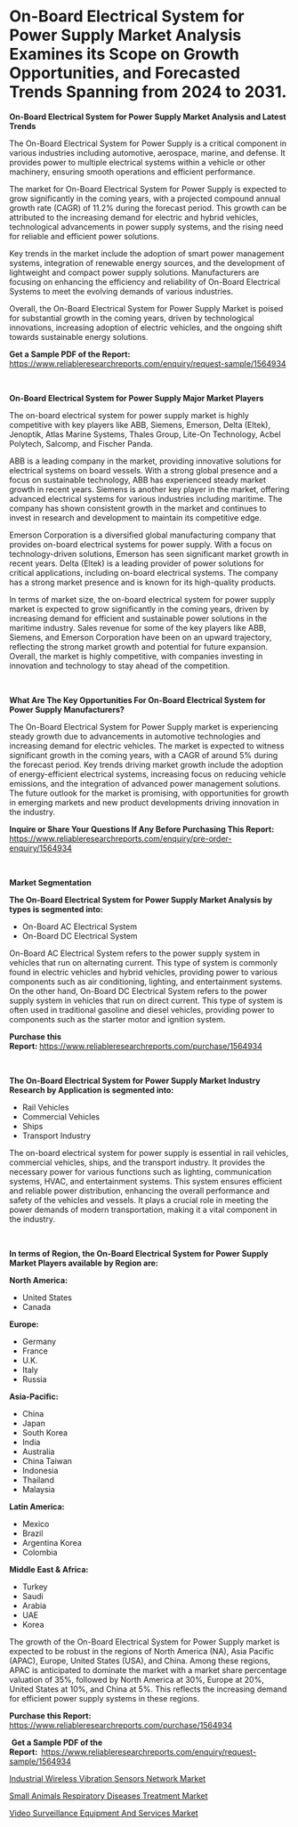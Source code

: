 <p><h1>On-Board Electrical System for Power Supply Market Analysis Examines its Scope on Growth Opportunities, and Forecasted Trends Spanning from 2024 to 2031.</h1></p><p><strong>On-Board Electrical System for Power Supply Market Analysis and Latest Trends</strong></p>
<p><p>The On-Board Electrical System for Power Supply is a critical component in various industries including automotive, aerospace, marine, and defense. It provides power to multiple electrical systems within a vehicle or other machinery, ensuring smooth operations and efficient performance.</p><p>The market for On-Board Electrical System for Power Supply is expected to grow significantly in the coming years, with a projected compound annual growth rate (CAGR) of 11.2% during the forecast period. This growth can be attributed to the increasing demand for electric and hybrid vehicles, technological advancements in power supply systems, and the rising need for reliable and efficient power solutions.</p><p>Key trends in the market include the adoption of smart power management systems, integration of renewable energy sources, and the development of lightweight and compact power supply solutions. Manufacturers are focusing on enhancing the efficiency and reliability of On-Board Electrical Systems to meet the evolving demands of various industries.</p><p>Overall, the On-Board Electrical System for Power Supply Market is poised for substantial growth in the coming years, driven by technological innovations, increasing adoption of electric vehicles, and the ongoing shift towards sustainable energy solutions.</p></p>
<p><strong>Get a Sample PDF of the Report:&nbsp;</strong> <a href="https://www.reliableresearchreports.com/enquiry/request-sample/1564934">https://www.reliableresearchreports.com/enquiry/request-sample/1564934</a></p>
<p>&nbsp;</p>
<p><strong>On-Board Electrical System for Power Supply Major Market Players</strong></p>
<p><p>The on-board electrical system for power supply market is highly competitive with key players like ABB, Siemens, Emerson, Delta (Eltek), Jenoptik, Atlas Marine Systems, Thales Group, Lite-On Technology, Acbel Polytech, Salcomp, and Fischer Panda. </p><p>ABB is a leading company in the market, providing innovative solutions for electrical systems on board vessels. With a strong global presence and a focus on sustainable technology, ABB has experienced steady market growth in recent years. Siemens is another key player in the market, offering advanced electrical systems for various industries including maritime. The company has shown consistent growth in the market and continues to invest in research and development to maintain its competitive edge.</p><p>Emerson Corporation is a diversified global manufacturing company that provides on-board electrical systems for power supply. With a focus on technology-driven solutions, Emerson has seen significant market growth in recent years. Delta (Eltek) is a leading provider of power solutions for critical applications, including on-board electrical systems. The company has a strong market presence and is known for its high-quality products.</p><p>In terms of market size, the on-board electrical system for power supply market is expected to grow significantly in the coming years, driven by increasing demand for efficient and sustainable power solutions in the maritime industry. Sales revenue for some of the key players like ABB, Siemens, and Emerson Corporation have been on an upward trajectory, reflecting the strong market growth and potential for future expansion. Overall, the market is highly competitive, with companies investing in innovation and technology to stay ahead of the competition.</p></p>
<p>&nbsp;</p>
<p><strong>What Are The Key Opportunities For On-Board Electrical System for Power Supply Manufacturers?</strong></p>
<p><p>The On-Board Electrical System for Power Supply market is experiencing steady growth due to advancements in automotive technologies and increasing demand for electric vehicles. The market is expected to witness significant growth in the coming years, with a CAGR of around 5% during the forecast period. Key trends driving market growth include the adoption of energy-efficient electrical systems, increasing focus on reducing vehicle emissions, and the integration of advanced power management solutions. The future outlook for the market is promising, with opportunities for growth in emerging markets and new product developments driving innovation in the industry.</p></p>
<p><strong>Inquire or Share Your Questions If Any Before Purchasing This Report:</strong> <a href="https://www.reliableresearchreports.com/enquiry/pre-order-enquiry/1564934">https://www.reliableresearchreports.com/enquiry/pre-order-enquiry/1564934</a></p>
<p>&nbsp;</p>
<p><strong>Market Segmentation</strong></p>
<p><strong>The On-Board Electrical System for Power Supply Market Analysis by types is segmented into:</strong></p>
<p><ul><li>On-Board AC Electrical System</li><li>On-Board DC Electrical System</li></ul></p>
<p><p>On-Board AC Electrical System refers to the power supply system in vehicles that run on alternating current. This type of system is commonly found in electric vehicles and hybrid vehicles, providing power to various components such as air conditioning, lighting, and entertainment systems. On the other hand, On-Board DC Electrical System refers to the power supply system in vehicles that run on direct current. This type of system is often used in traditional gasoline and diesel vehicles, providing power to components such as the starter motor and ignition system.</p></p>
<p><strong>Purchase this Report:&nbsp;</strong><a href="https://www.reliableresearchreports.com/purchase/1564934">https://www.reliableresearchreports.com/purchase/1564934</a></p>
<p>&nbsp;</p>
<p><strong>The On-Board Electrical System for Power Supply Market Industry Research by Application is segmented into:</strong></p>
<p><ul><li>Rail Vehicles</li><li>Commercial Vehicles</li><li>Ships</li><li>Transport Industry</li></ul></p>
<p><p>The on-board electrical system for power supply is essential in rail vehicles, commercial vehicles, ships, and the transport industry. It provides the necessary power for various functions such as lighting, communication systems, HVAC, and entertainment systems. This system ensures efficient and reliable power distribution, enhancing the overall performance and safety of the vehicles and vessels. It plays a crucial role in meeting the power demands of modern transportation, making it a vital component in the industry.</p></p>
<p>&nbsp;</p>
<p><strong>In terms of Region, the On-Board Electrical System for Power Supply Market Players available by Region are:</strong></p>
<p>
    <p> <strong> North America: </strong>
        <ul>
            <li>United States</li>
            <li>Canada</li>
        </ul>
        </p> 
    <p> <strong> Europe: </strong>
        <ul>
            <li>Germany</li>
            <li>France</li>
            <li>U.K.</li>
            <li>Italy</li>
            <li>Russia</li>
        </ul>
        </p> 
    <p> <strong> Asia-Pacific: </strong>
        <ul>
            <li>China</li>
            <li>Japan</li>
            <li>South Korea</li>
            <li>India</li>
            <li>Australia</li>
            <li>China Taiwan</li>
            <li>Indonesia</li>
            <li>Thailand</li>
            <li>Malaysia</li>
        </ul>
        </p> 
    <p> <strong> Latin America: </strong>
        <ul>
            <li>Mexico</li>
            <li>Brazil</li>
            <li>Argentina Korea</li>
            <li>Colombia</li>
        </ul>
        </p> 
    <p> <strong> Middle East & Africa: </strong>
        <ul>
            <li>Turkey</li>
            <li>Saudi</li>
            <li>Arabia</li>
            <li>UAE</li>
            <li>Korea</li>
        </ul>
    </p>
    </p>
<p><p>The growth of the On-Board Electrical System for Power Supply market is expected to be robust in the regions of North America (NA), Asia Pacific (APAC), Europe, United States (USA), and China. Among these regions, APAC is anticipated to dominate the market with a market share percentage valuation of 35%, followed by North America at 30%, Europe at 20%, United States at 10%, and China at 5%. This reflects the increasing demand for efficient power supply systems in these regions.</p></p>
<p><strong>Purchase this Report: </strong><a href="https://www.reliableresearchreports.com/purchase/1564934">https://www.reliableresearchreports.com/purchase/1564934</a></p>
<p>&nbsp;<strong>Get a Sample PDF of the Report:&nbsp;&nbsp;</strong><a href="https://www.reliableresearchreports.com/enquiry/request-sample/1564934">https://www.reliableresearchreports.com/enquiry/request-sample/1564934</a></p>
<p><strong></strong></p>
<p><p><a href="https://view.publitas.com/reportprime-1/industrial-wireless-vibration-sensors-network-market-size-growth-and-forecast-from-2023-2030/">Industrial Wireless Vibration Sensors Network Market</a></p><p><a href="https://view.publitas.com/reportprime-1/small-animals-respiratory-diseases-treatment-market-size-and-examines-its-market-scope-with-a-primary-focus-on-growth-opportunities-and-forecasted-trends-spanning-from-2023-to-2030/">Small Animals Respiratory Diseases Treatment Market</a></p><p><a href="https://view.publitas.com/reportprime-1/video-surveillance-equipment-and-services-market-size-share-trends-analysis-report-by-material-by-type-by-end-user-by-region-and-segment-forecasts-2023-2030/">Video Surveillance Equipment And Services Market</a></p></p>